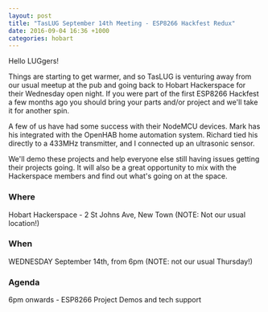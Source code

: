 ```yaml
---
layout: post
title: "TasLUG September 14th Meeting - ESP8266 Hackfest Redux"
date: 2016-09-04 16:36 +1000
categories: hobart
---
```


Hello LUGgers!

Things are starting to get warmer, and so TasLUG is venturing away from our
usual meetup at the pub and going back to Hobart Hackerspace for their
Wednesday open night. If you were part of the first ESP8266 Hackfest a few
months ago you should bring your parts and/or project and we'll take it for
another spin.

A few of us have had some success with their NodeMCU devices. Mark has his
integrated with the OpenHAB home automation system. Richard tied his directly
to a 433MHz transmitter, and I connected up an ultrasonic sensor.

We'll demo these projects and help everyone else still having issues getting
their projects going. It will also be a great opportunity to mix with the
Hackerspace members and find out what's going on at the space.


### Where

Hobart Hackerspace - 2 St Johns Ave, New Town (NOTE: Not our usual location!)


### When

WEDNESDAY September 14th, from 6pm (NOTE: not our usual Thursday!)


### Agenda

6pm onwards - ESP8266 Project Demos and tech support